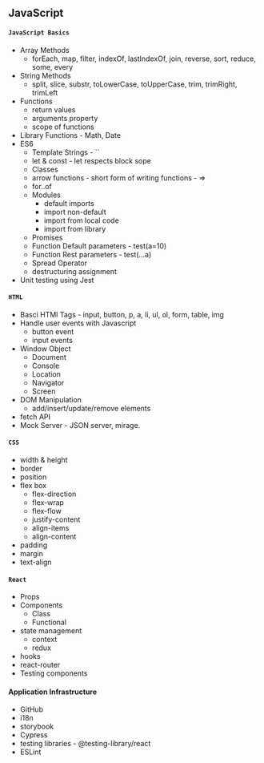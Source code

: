 ## JavaScript

#### `JavaScript Basics`

- Array Methods
  - forEach, map, filter, indexOf, lastIndexOf, join, reverse, sort, reduce, some, every
- String Methods
  - split, slice, substr, toLowerCase, toUpperCase, trim, trimRight, trimLeft
- Functions
  - return values
  - arguments property
  - scope of functions
- Library Functions - Math, Date
- ES6
  - Template Strings - ``
  - let & const - let respects block sope
  - Classes
  - arrow functions - short form of writing functions - =>
  - for..of
  - Modules
    - default imports
    - import non-default
    - import from local code
    - import from library
  - Promises
  - Function Default parameters - test(a=10)
  - Function Rest parameters - test(...a)
  - Spread Operator
  - destructuring assignment
- Unit testing using Jest

#### `HTML`

- Basci HTMl Tags - input, button, p, a, li, ul, ol, form, table, img
- Handle user events with Javascript
  - button event
  - input events
- Window Object
  - Document
  - Console
  - Location
  - Navigator
  - Screen
- DOM Manipulation
  - add/insert/update/remove elements
- fetch API
- Mock Server - JSON server, mirage.

#### `CSS`

- width & height
- border
- position
- flex box
  - flex-direction
  - flex-wrap
  - flex-flow
  - justify-content
  - align-items
  - align-content
- padding
- margin
- text-align

#### `React`

- Props
- Components
  - Class
  - Functional
- state management
  - context
  - redux
- hooks
- react-router
- Testing components

#### Application Infrastructure

- GitHub
- i18n
- storybook
- Cypress
- testing libraries - @testing-library/react
- ESLint
